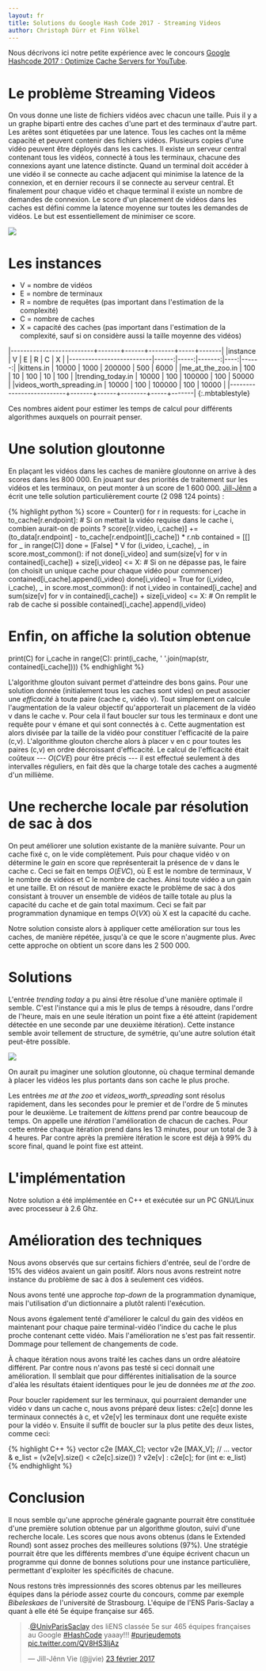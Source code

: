 ```yaml
---
layout: fr
title: Solutions du Google Hash Code 2017 - Streaming Videos
author: Christoph Dürr et Finn Völkel
---
```


Nous décrivons ici notre petite expérience avec le concours [Google Hashcode 2017 : Optimize Cache Servers for YouTube](https://hashcode.withgoogle.com/past_editions.html).

# Le problème Streaming Videos

On vous donne une liste de fichiers vidéos avec chacun une taille.  Puis il y a un graphe biparti entre des caches d'une part et des terminaux d'autre part.  Les arêtes sont étiquetées par une latence.  Tous les caches ont la même capacité et peuvent contenir des fichiers vidéos.  Plusieurs copies d'une vidéo peuvent être déployés dans les caches.  Il existe un serveur central contenant tous les vidéos, connecté à tous les terminaux, chacune des connexions ayant une latence distincte.  Quand un terminal doit accéder à une vidéo il se connecte au cache adjacent qui minimise la latence de la connexion, et en dernier recours il se connecte au serveur central.
Et finalement pour chaque vidéo et chaque terminal il existe un nombre de demandes de connexion.
Le score d'un placement de vidéos dans les caches est défini comme la latence moyenne sur toutes les demandes de vidéos.  Le but est essentiellement de minimiser ce score.

![](/fr/images/streaming-videos.png)

# Les instances


- V = nombre de vidéos
- E = nombre de terminaux
- R = nombre de requêtes (pas important dans l'estimation de la complexité)
- C = nombre de caches
- X = capacité des caches (pas important dans l'estimation de la complexité, sauf si on considère aussi la taille moyenne des vidéos)

|--------------------------+-------+------+--------+-----+-------|
|instance                  |     V |    E |      R |   C |     X |
|--------------------------|------:|-----:|-------:|----:|------:|
|kittens.in                | 10000 | 1000 | 200000 | 500 |  6000 |
|me_at_the_zoo.in          |   100 |   10 |    100 |  10 |   100 |
|trending_today.in         | 10000 |  100 | 100000 | 100 | 50000 |
|videos_worth_spreading.in | 10000 |  100 | 100000 | 100 | 10000 |
|--------------------------+-------+------+--------+-----+-------|
{:.mbtablestyle}

Ces nombres aident pour estimer les temps de calcul pour différents algorithmes auxquels on pourrait penser.

# Une solution gloutonne

En plaçant les vidéos dans les caches de manière gloutonne on arrive à des scores dans les 800 000.  En jouant sur des priorités de traitement sur les vidéos et les terminaux, on peut monter à un score de 1 600 000.  [Jill-Jênn](https://github.com/jilljenn/hashcode2017/blob/master/try.py) a écrit une telle solution particulièrement courte (2 098 124 points) :

{% highlight python %}
score = Counter()
for r in requests:
    for i_cache in to_cache[r.endpoint]:
        # Si on mettait la vidéo requise dans le cache i, combien aurait-on de points ?
        score[(r.video, i_cache)] += (to_data[r.endpoint] - to_cache[r.endpoint][i_cache]) * r.nb
contained = [[] for _ in range(C)]
done = [False] * V
for (i_video, i_cache), _ in score.most_common():
    if not done[i_video] and sum(size[v] for v in contained[i_cache]) + size[i_video] <= X:
        # Si on ne dépasse pas, le faire (on choisit un unique cache pour chaque vidéo pour commencer)
        contained[i_cache].append(i_video)
        done[i_video] = True
for (i_video, i_cache), _ in score.most_common():
    if not i_video in contained[i_cache] and sum(size[v] for v in contained[i_cache]) + size[i_video] <= X:
        # On remplit le rab de cache si possible
        contained[i_cache].append(i_video)
# Enfin, on affiche la solution obtenue
print(C)
for i_cache in range(C):
    print(i_cache, ' '.join(map(str, contained[i_cache])))
{% endhighlight %}

L'algorithme glouton suivant permet d'atteindre des bons gains.  Pour une solution donnée (initialement tous les caches sont vides) on peut associer une *efficacité* à toute paire (cache c, vidéo v).  Tout simplement on calcule l'augmentation de la valeur objectif qu'apporterait un placement de la vidéo v dans le cache v.  Pour cela il faut boucler sur tous les terminaux e dont une requête pour v émane et qui sont connectés à c.  Cette augmentation est alors divisée par la taille de la vidéo pour constituer l'efficacité de la paire (c,v).  L'algorithme glouton cherche alors à placer v en c pour toutes les paires (c,v) en ordre décroissant d'efficacité.  Le calcul de l'efficacité était coûteux --- $O(CVE)$ pour être précis --- il est effectué seulement à des intervalles réguliers, en fait dès que la charge totale des caches a augmenté d'un millième.

# Une recherche locale par résolution de sac à dos

On peut améliorer une solution existante de la manière suivante. Pour un cache fixé c, on le vide complètement. Puis pour chaque vidéo v on détermine le *gain* en score que représenterait la présence de v dans le cache c. Ceci se fait en temps $O(EVC)$, où E est le nombre de terminaux, V le nombre de vidéos et C le nombre de caches. Ainsi toute vidéo a un gain et une taille. Et on résout de manière exacte le problème de sac à dos consistant à trouver un ensemble de vidéos de taille totale au plus la capacité du cache et de gain total maximum. Ceci se fait par programmation dynamique en temps $O(VX)$ où X est la capacité du cache.

Notre solution consiste alors à appliquer cette amélioration sur tous les caches, de manière répétée, jusqu'à ce que le score n'augmente plus.  Avec cette approche on obtient un score dans les 2 500 000.

# Solutions

L'entrée *trending today* a pu ainsi être résolue d'une manière optimale il semble. C'est l'instance qui a mis le plus de temps à résoudre, dans l'ordre de l'heure, mais en une seule itération un point fixe a été atteint (rapidement détectée en une seconde par une deuxième itération). Cette instance semble avoir tellement de structure, de symétrie, qu'une autre solution était peut-être possible.

![](/fr/images/trending-today.png)

On aurait pu imaginer une solution gloutonne, où chaque terminal demande à placer les vidéos les plus portants dans son cache le plus proche.

Les entrées *me at the zoo*  et *videos_worth_spreading* sont résolus rapidement, dans les secondes pour le premier et de l'ordre de 5 minutes pour le deuxième.  Le traitement de *kittens* prend par contre beaucoup de temps.  On appelle une *itération* l'amélioration de chacun de caches. Pour cette entrée chaque itération prend dans les 13 minutes, pour un total de 3 à 4 heures. Par contre après la première itération le score est déjà à 99% du score final, quand le point fixe est atteint.

# L'implémentation

Notre solution a été implémentée en C++ et exécutée sur un PC GNU/Linux avec processeur à 2.6 Ghz.

# Amélioration des techniques

Nous avons observés que sur certains fichiers d'entrée, seul de l'ordre de 15% des vidéos avaient un gain positif.  Alors nous avons restreint notre instance du problème de sac à dos à seulement ces vidéos.

Nous avons tenté une approche *top-down* de la programmation dynamique, mais l'utilisation d'un dictionnaire a plutôt ralenti l'exécution.

Nous avons également tenté d'améliorer le calcul du gain des vidéos en maintenant pour chaque paire terminal-vidéo l'indice du cache le plus proche contenant cette vidéo.  Mais l'amélioration ne s'est pas fait ressentir.  Dommage pour tellement de changements de code.

À chaque itération nous avons traité les caches dans un ordre aléatoire différent.  Par contre nous n'avons pas testé si ceci donnait une amélioration.  Il semblait que pour différentes initialisation de la source d'aléa les résultats étaient identiques pour le jeu de données *me at the zoo*.

Pour boucler rapidement sur les terminaux, qui pourraient demander une vidéo v dans un cache c, nous avons préparé deux listes: c2e[c] donne les terminaux connectés à c, et v2e[v] les terminaux dont une requête existe pour la vidéo v. Ensuite il suffit de boucler sur la plus petite des deux listes, comme ceci:

{% highlight C++ %}
vector<int> c2e [MAX_C];
vector<int> v2e [MAX_V];
// ...
    vector<int> & e_list = (v2e[v].size() < c2e[c].size()) ? v2e[v] : c2e[c];
    for (int e: e_list)
{% endhighlight %}

# Conclusion

Il nous semble qu'une approche générale gagnante pourrait être constituée d'une première solution obtenue par un algorithme glouton, suivi d'une recherche locale.  Les scores que nous avons obtenus (dans le Extended Round) sont assez proches des meilleures solutions (97%).  Une stratégie pourrait être que les différents membres d'une équipe écrivent chacun un programme qui donne de bonnes solutions pour une instance particulière, permettant d'exploiter les spécificités de chacune.

Nous restons très impressionnés des scores obtenus par les meilleures équipes dans la période assez courte du concours, comme par exemple *Bibeleskaes* de l'université de Strasbourg. L'équipe de l'ENS Paris-Saclay a quant à elle été 5e équipe française sur 465.

<blockquote class="twitter-tweet" data-lang="fr"><p lang="fr" dir="ltr">.<a href="https://twitter.com/UnivParisSaclay">@UnivParisSaclay</a> des liENS classée 5e sur 465 équipes françaises au Google <a href="https://twitter.com/hashtag/HashCode?src=hash">#HashCode</a> yaaay!!! <a href="https://twitter.com/hashtag/purjeudemots?src=hash">#purjeudemots</a> <a href="https://t.co/QV8HS3ljAz">pic.twitter.com/QV8HS3ljAz</a></p>&mdash; Jill-Jênn Vie (@jjvie) <a href="https://twitter.com/jjvie/status/834882864034480129">23 février 2017</a></blockquote> <script async src="//platform.twitter.com/widgets.js" charset="utf-8"></script>
